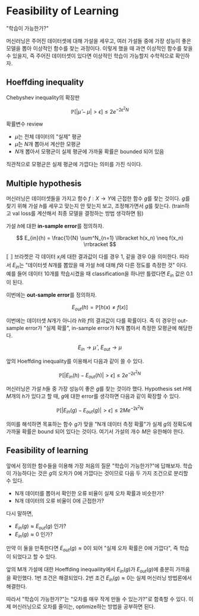 # Feasibility of Learning

"학습이 가능한가?"

머신러닝은 주어진 데이터셋에 대해 가설을 세우고, 여러 가설들 중에 가장 성능이 좋은 모델을 뽑아 이상적인 함수를 찾는 과정이다. 이렇게 했을 때 과연 이상적인 함수를 찾을 수 있을지, 즉 주어진 데이터셋이 있다면 이상적인 학습이 가능할지 수학적으로 확인하자.

## Hoeffding inequality

Chebyshev inequality의 확장판

$$
\mathbb{P}[|\hat \mu - \mu| > \epsilon]\leq 2e^{-2\epsilon ^2 N}
$$

확률변수 review

- $\mu$는 전체 데이터의 "실제" 평균
- $\hat\mu$는 $N$개 뽑아서 계산한 모평균
- $N$개 뽑아서 모평균이 실제 평균에 가까울 확률은 bounded 되어 있음

직관적으로 모평균은 실제 평균에 가깝다는 의미를 가진 식이다.

## Multiple hypothesis

머신러닝은 데이터셋들을 가지고 함수 $f: X \rightarrow Y$에 근접한 함수 $g$를 찾는 것이다. $g$를 찾기 위해 가설 $h$를 세우고 맞는지 안 맞는지 보고, 조정해가면서 $g$를 찾는다. (train하고 val loss를 계산해서 최종 모델을 결정하는 방법 생각하면 됨)

가설 $h$에 대한 **in-sample error**를 정의하자.

$$
E_{in}(h) = \frac{1}{N} \sum^N_{n=1} \llbracket h(x_n) \neq f(x_n) \rrbracket
$$

$\llbracket \ \rrbracket$ 브라켓은 각 데이터 $x_i$에 대한 결과값이 다를 경우 1, 같을 경우 0을 의미한다. 따라서 $E_{in}$는 "데이터셋 $N$개를 뽑았을 때 가설 $h$에 대해 $f$와 다른 정도를 측정한 것" 이다. 예를 들어 데이터 10개를 학습시켰을 때 classification을 하나만 틀렸다면 $E_{in}$ 값은 $0.1$이 된다.

이번에는 **out-sample error**를 정의하자. 

$$
E_{out}(h) = \mathbb{P}[h(x) \neq f(x)]
$$

이번에는 데이터셋 $N$개가 아니라 $h$와 $f$의 결과값이 다를 확률이다. 즉 이 경우인 out-sample error가 "실제 확률", in-sample error가 N개 뽑아서 측정한 모평균에 해당한다. 

$$
E_{in} \rightarrow \hat \mu
\ , \ 
E_{out} \rightarrow \mu
$$

앞의 Hoeffding inequality를 이용해서 다음과 같이 쓸 수 있다.

$$
\mathbb{P}[|E_{in}(h) - E_{out}(h)| > \epsilon]\leq 2e^{-2\epsilon ^2 N}
$$

머신러닝은 가설 $h$들 중 가장 성능이 좋은 $g$를 찾는 것이라 했다. Hypothesis set $H$에 $M$개의 $h$가 있다고 할 때, $g$에 대한 error를 생각하면 다음과 같이 확장할 수 있다.

$$
\mathbb{P}[|E_{in}(g) - E_{out}(g)| > \epsilon]\leq 2Me^{-2\epsilon ^2 N}
$$

의미를 해석하면 목표하는 함수 $g$가 맞을 "N개 데이터 측정 확률"가 실제 $g$의 정확도에 가까울 확률은 bound 되어 있다는 것이다. 여기서 가설의 개수 $M$은 유한해야 한다. 

## Feasibility of learning

앞에서 정의한 함수들을 이용해 가장 처음의 질문 "학습이 가능한가?"에 답해보자. 학습이 가능하다는 것은 $g$의 오차가 0에 가깝다는 것이므로 다음 두 가지 조건으로 분리할 수 있다.

- N개 데이터를 뽑아서 확인한 오류 비율이 실제 오차 확률과 비슷한가?
- N개 데이터의 오류 비율이 0에 근접한가?

다시 말하면,

- $E_{in}(g) \approx E_{out}(g)$ 인가?
- $E_{in}(g) \approx 0$ 인가?

만약 이 둘을 만족한다면 $E_{out}(g) \approx 0$이 되어 "실제 오차 확률은 0에 가깝다", 즉 학습이 되었다고 할 수 있다.

앞의 M개 가설에 대한 Hoeffding inequaility에서 $E_{in}(g)$가 $E_{out}(g)$에 충분히 가까움을 확인했다. 1번 조건은 해결되었다. 2번 조건 $E_{in}(g) \approx 0$는 실제 머신러닝 방법론에서 해결한다. 

따라서 "학습이 가능한가?"는 "오차를 매우 작게 만들 수 있는가?"로 함축할 수 있다. 이제 머신러닝으로 오차를 줄이는, optimize하는 방법을 공부하면 된다.